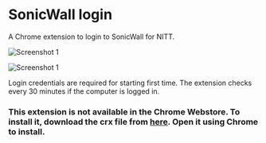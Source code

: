 # SonicWall login

A Chrome extension to login to SonicWall for NITT.

![Screenshot 1](https://user-images.githubusercontent.com/17947485/30239487-8104c5ce-957b-11e7-98bc-a8f2117dcbe6.jpg)


![Screenshot 1](https://user-images.githubusercontent.com/17947485/30239488-8110d1ac-957b-11e7-8480-a6094c15ec6e.jpg)

Login credentials are required for starting first time. The extension checks every 30 minutes if the computer is logged in.

### This extension is not available in the Chrome Webstore. To install it, download the crx file from [here](https://www.dropbox.com/s/s3mrln8qcidb4bw/SonicWall-Login.crx?dl=0). Open it using Chrome to install.
